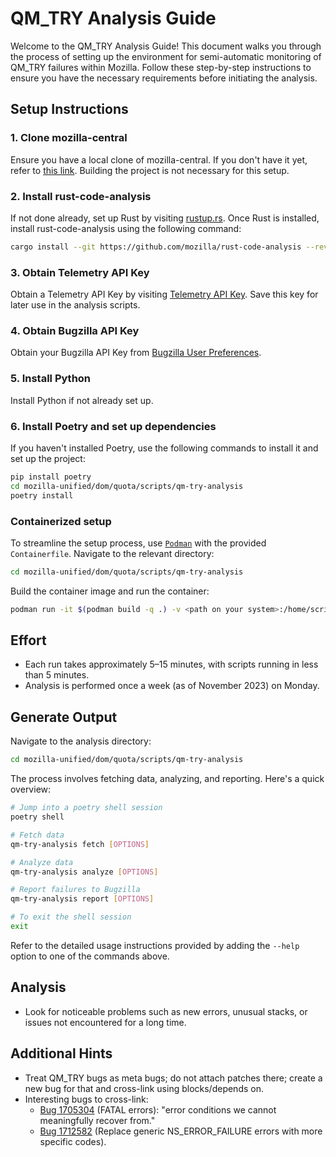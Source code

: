 # QM_TRY Analysis Guide

Welcome to the QM_TRY Analysis Guide!
This document walks you through the process of setting up the environment for semi-automatic monitoring of QM_TRY failures within Mozilla.
Follow these step-by-step instructions to ensure you have the necessary requirements before initiating the analysis.

## Setup Instructions

### 1. Clone mozilla-central

Ensure you have a local clone of mozilla-central.
If you don't have it yet, refer to [this link](https://firefox-source-docs.mozilla.org/contributing/contribution_quickref.html#bootstrap-a-copy-of-the-firefox-source-code).
Building the project is not necessary for this setup.

### 2. Install rust-code-analysis

If not done already, set up Rust by visiting [rustup.rs](https://rustup.rs/).
Once Rust is installed, install rust-code-analysis using the following command:

```bash
cargo install --git https://github.com/mozilla/rust-code-analysis --rev 56f182ac570
```

### 3. Obtain Telemetry API Key

Obtain a Telemetry API Key by visiting [Telemetry API Key](https://sql.telemetry.mozilla.org/users/me).
Save this key for later use in the analysis scripts.

### 4. Obtain Bugzilla API Key

Obtain your Bugzilla API Key from [Bugzilla User Preferences](https://bugzilla.mozilla.org/userprefs.cgi?tab=apikey).

### 5. Install Python

Install Python if not already set up.

### 6. Install Poetry and set up dependencies

If you haven't installed Poetry, use the following commands to install it and set up the project:

```bash
pip install poetry
cd mozilla-unified/dom/quota/scripts/qm-try-analysis
poetry install
```

### Containerized setup

To streamline the setup process, use [`Podman`](https://github.com/containers/podman?tab=readme-ov-file#podman-a-tool-for-managing-oci-containers-and-pods) with the provided `Containerfile`. Navigate to the relevant directory:

```bash
cd mozilla-unified/dom/quota/scripts/qm-try-analysis
```

Build the container image and run the container:

```bash
podman run -it $(podman build -q .) -v <path on your system>:/home/scripts/qm-try-analysis/output
```

## Effort

- Each run takes approximately 5–15 minutes, with scripts running in less than 5 minutes.
- Analysis is performed once a week (as of November 2023) on Monday.

## Generate Output

Navigate to the analysis directory:

```bash
cd mozilla-unified/dom/quota/scripts/qm-try-analysis
```

The process involves fetching data, analyzing, and reporting. Here's a quick overview:

```bash
# Jump into a poetry shell session
poetry shell

# Fetch data
qm-try-analysis fetch [OPTIONS]

# Analyze data
qm-try-analysis analyze [OPTIONS]

# Report failures to Bugzilla
qm-try-analysis report [OPTIONS]

# To exit the shell session
exit
```

Refer to the detailed usage instructions provided by adding the `--help` option to one of the commands above.

## Analysis

- Look for noticeable problems such as new errors, unusual stacks, or issues not encountered for a long time.

## Additional Hints

- Treat QM_TRY bugs as meta bugs; do not attach patches there; create a new bug for that and cross-link using blocks/depends on.
- Interesting bugs to cross-link:
  - [Bug 1705304](https://bugzilla.mozilla.org/show_bug.cgi?id=1705304) (FATAL errors): "error conditions we cannot meaningfully recover from."
  - [Bug 1712582](https://bugzilla.mozilla.org/show_bug.cgi?id=1712582) (Replace generic NS_ERROR_FAILURE errors with more specific codes).
